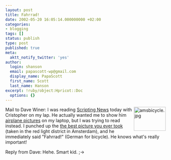 ```yaml
---
layout: post
title: Fahrrad!
date: 2002-05-20 16:05:14.000000000 +02:00
categories:
- blogging
tags: []
status: publish
type: post
published: true
meta:
  aktt_notify_twitter: 'yes'
author:
  login: shanson
  email: papascott-wp@gmail.com
  display_name: PapaScott
  first_name: Scott
  last_name: Hanson
excerpt: !ruby/object:Hpricot::Doc
  options: {}
---
```

<p><a href="http://scriptingnews.userland.com/pictures/viewer$689"><img alt="amsbicycle.jpg" src="http://www.papascott.de/wordpress/wp-content/uploads/2002/05/amsbicycle.jpg" width="100" height="75" border="0" align="right" /></a>Mail to Dave Winer: I was reading <a href="http://www.scripting.com">Scripting News</a> today with Cristopher on my lap. He actually wanted me to show him <a href="http://www.airbus.com/products/t_spot_a330_340.asp">airplane pictures</a> on my laptop, but I was trying to read instead. I punched up the <a href="http://scriptingnews.userland.com/pictures/viewer$689">the best picture you ever took</a> (taken in the red light district in Amsterdam), and he immediately said "Fahrrad!" (German for bicycle). He knows what's really important! </p>
<p>Reply from Dave: Hehe. Smart kid. ;-></p>
